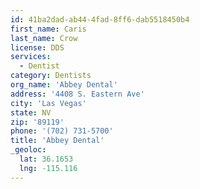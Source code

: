 ```yaml
---
id: 41ba2dad-ab44-4fad-8ff6-dab5518450b4
first_name: Caris
last_name: Crow
license: DDS
services:
  - Dentist
category: Dentists
org_name: 'Abbey Dental'
address: '4408 S. Eastern Ave'
city: 'Las Vegas'
state: NV
zip: '89119'
phone: '(702) 731-5700'
title: 'Abbey Dental'
_geoloc:
  lat: 36.1653
  lng: -115.116
---
```

